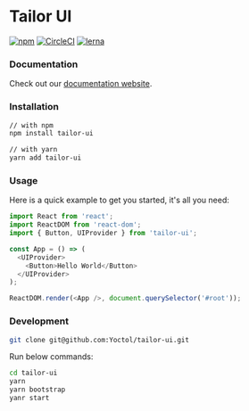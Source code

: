 # Tailor UI

[![npm](https://img.shields.io/npm/v/tailor-ui.svg)](https://www.npmjs.com/package/tailor-ui)
[![CircleCI](https://circleci.com/gh/Yoctol/tailor-ui.svg?style=svg&circle-token=3586bec62e7ddc76eca1227bc7a168d680169e09)](https://circleci.com/gh/Yoctol/tailor-ui)
[![lerna](https://img.shields.io/badge/maintained%20with-lerna-cc00ff.svg)](https://lernajs.io/)

### Documentation

Check out our [documentation website](https://tailor-ui.netlify.com).

### Installation

```bash
// with npm
npm install tailor-ui

// with yarn
yarn add tailor-ui
```

### Usage

Here is a quick example to get you started, it's all you need:

```js
import React from 'react';
import ReactDOM from 'react-dom';
import { Button, UIProvider } from 'tailor-ui';

const App = () => (
  <UIProvider>
    <Button>Hello World</Button>
  </UIProvider>
);

ReactDOM.render(<App />, document.querySelector('#root'));
```

### Development

```bash
git clone git@github.com:Yoctol/tailor-ui.git
```

Run below commands:

```bash
cd tailor-ui
yarn
yarn bootstrap
yanr start
```
